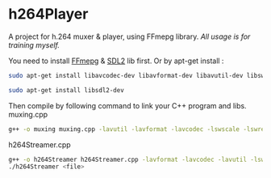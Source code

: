 # h264Player
A project for h.264 muxer &amp; player, using FFmepg library.
*All usage is for training myself.*

You need to install [FFmepg](https://github.com/FFmpeg/FFmpeg) & [SDL2](https://github.com/libsdl-org/SDL) lib first.
Or by apt-get install :
```bash
sudo apt-get install libavcodec-dev libavformat-dev libavutil-dev libswscale-dev libavdevice-dev
```
```bash
sudo apt-get install libsdl2-dev
```

Then compile by following command to link your C++ program and libs.
muxing.cpp
```bash
g++ -o muxing muxing.cpp -lavutil -lavformat -lavcodec -lswscale -lswresample
```
h264Streamer.cpp
```bash
g++ -o h264Streamer h264Streamer.cpp -lavformat -lavcodec -lavutil -lswscale -lswresample -lSDL2 -lm -lpthread
./h264Streamer <file>
```
